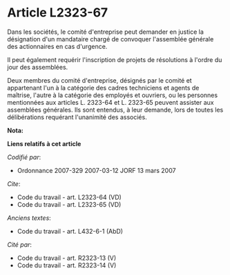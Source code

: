 # Article L2323-67

Dans les sociétés, le comité d'entreprise peut demander en justice la désignation d'un mandataire chargé de convoquer
l'assemblée générale des actionnaires en cas d'urgence.

Il peut également requérir l'inscription de projets de résolutions à l'ordre du jour des assemblées.

Deux membres du comité d'entreprise, désignés par le comité et appartenant l'un à la catégorie des cadres techniciens et
agents de maîtrise, l'autre à la catégorie des employés et ouvriers, ou les personnes mentionnées aux articles L. 2323-64 et
L. 2323-65 peuvent assister aux assemblées générales. Ils sont entendus, à leur demande, lors de toutes les délibérations
requérant l'unanimité des associés.

**Nota:**



**Liens relatifs à cet article**

_Codifié par_:

  - Ordonnance 2007-329 2007-03-12 JORF 13 mars 2007

_Cite_:

  - Code du travail - art. L2323-64 (VD)
  - Code du travail - art. L2323-65 (VD)

_Anciens textes_:

  - Code du travail - art. L432-6-1 (AbD)

_Cité par_:

  - Code du travail - art. R2323-13 (V)
  - Code du travail - art. R2323-14 (V)

